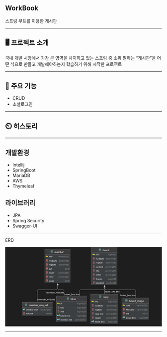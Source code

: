 ## WorkBook

스프링 부트를 이용한 게시판 

---

## 🖥️ 프로젝트 소개

국내 개발 시장에서 가장 큰 영역을 차지하고 있는 스프링 중 소위 말하는 “게시판”을 어떤 식으로 만들고 개발해야하는지 학습하기 위해 시작한 프로젝트

---

## 📌 주요 기능

- CRUD
- 소셜로그인

---

## ⏲️ 히스토리

---

## 개발환경

- Intellij
- SpringBoot
- MariaDB
- AWS
- Thymeleaf

## 라이브러리

- JPA
- Spring Security
- Swagger-UI

---


ERD

![img_1.png](img_1.png)

---
